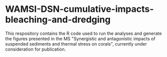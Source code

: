 # WAMSI-DSN-cumulative-impacts-bleaching-and-dredging
This respository contains the R code used to run the analyses and generate the figures presented in the MS "Synergistic and antagonistic impacts of suspended sediments and thermal stress on corals", currently under consideration for publication.
